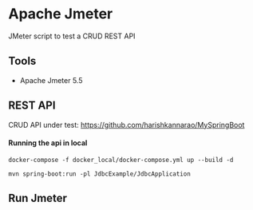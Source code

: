 # Apache Jmeter

JMeter script to test a CRUD REST API

## Tools

* Apache Jmeter 5.5

## REST API

CRUD API under test: https://github.com/harishkannarao/MySpringBoot

#### Running the api in local

```
docker-compose -f docker_local/docker-compose.yml up --build -d

mvn spring-boot:run -pl JdbcExample/JdbcApplication
```

## Run Jmeter

```

```